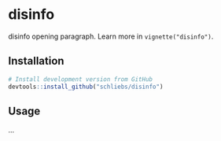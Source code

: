 
<!-- README.md is generated from README.Rmd. Please edit that file -->

# disinfo

<!-- # pkgdown <img src="man/figures/logo.png" align="right" alt="" width="120" />-->
<!-- badges: start 
[![CRAN Status](https://www.r-pkg.org/badges/version/pkgdown)](https://cran.r-project.org/package=pkgdown){.pkgdown-release}
[![R-CMD-check](https://github.com/r-lib/pkgdown/workflows/R-CMD-check/badge.svg)](https://github.com/r-lib/pkgdown/actions){.pkgdown-devel}
[![Codecov test coverage](https://codecov.io/gh/r-lib/pkgdown/branch/main/graph/badge.svg)](https://app.codecov.io/gh/r-lib/pkgdown?branch=main)
badges: end -->

disinfo opening paragraph. Learn more in `vignette("disinfo")`.

## Installation

<div class=".disinfo-devel">

``` r
# Install development version from GitHub
devtools::install_github("schliebs/disinfo")
```

</div>

## Usage

…
